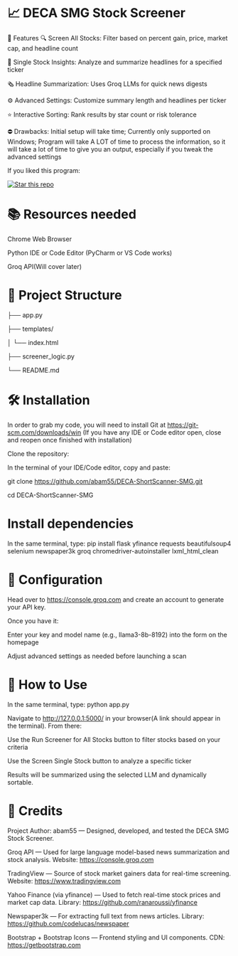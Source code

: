# 📈 DECA SMG Stock Screener
🚀 Features
🔍 Screen All Stocks: Filter based on percent gain, price, market cap, and headline count

🧠 Single Stock Insights: Analyze and summarize headlines for a specified ticker

🗞️ Headline Summarization: Uses Groq LLMs for quick news digests

⚙️ Advanced Settings: Customize summary length and headlines per ticker

⭐ Interactive Sorting: Rank results by star count or risk tolerance

⛔ Drawbacks: Initial setup will take time; Currently only supported on Windows; Program will take A LOT of time to process the information, so it will take a lot of time to give you an output, especially if you tweak the advanced settings

If you liked this program:

[![Star this repo](https://img.shields.io/github/stars/abam55/DECA-ShortScanner-SMG?style=social)](https://github.com/abam55/DECA-ShortScanner-SMG/stargazers)

# 📚 Resources needed
Chrome Web Browser

Python IDE or Code Editor (PyCharm or VS Code works)

Groq API(Will cover later)


# 📂 Project Structure

├── app.py 

├── templates/

│   └── index.html      

├── screener_logic.py    

└── README.md          

# 🛠️ Installation

In order to grab my code, you will need to install Git at https://git-scm.com/downloads/win (If you have any IDE or Code editor open, close and reopen once finished with installation)

Clone the repository:

In the terminal of your IDE/Code editor, copy and paste:

git clone https://github.com/abam55/DECA-ShortScanner-SMG.git

cd DECA-ShortScanner-SMG

# Install dependencies
In the same terminal, type: pip install flask yfinance requests beautifulsoup4 selenium newspaper3k groq chromedriver-autoinstaller lxml_html_clean

# 🔐 Configuration
Head over to https://console.groq.com and create an account to generate your API key.

Once you have it:

Enter your key and model name (e.g., llama3-8b-8192) into the form on the homepage

Adjust advanced settings as needed before launching a scan

# 🚦 How to Use
In the same terminal, type: python app.py

Navigate to http://127.0.0.1:5000/ in your browser(A link should appear in the terminal). From there:

Use the Run Screener for All Stocks button to filter stocks based on your criteria

Use the Screen Single Stock button to analyze a specific ticker

Results will be summarized using the selected LLM and dynamically sortable.

# 🙏 Credits
Project Author: abam55 — Designed, developed, and tested the DECA SMG Stock Screener.

Groq API — Used for large language model-based news summarization and stock analysis.
Website: https://console.groq.com

TradingView — Source of stock market gainers data for real-time screening.
Website: https://www.tradingview.com

Yahoo Finance (via yfinance) — Used to fetch real-time stock prices and market cap data.
Library: https://github.com/ranaroussi/yfinance

Newspaper3k — For extracting full text from news articles.
Library: https://github.com/codelucas/newspaper

Bootstrap + Bootstrap Icons — Frontend styling and UI components.
CDN: https://getbootstrap.com
